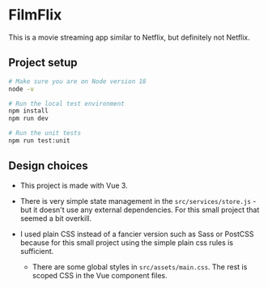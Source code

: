 # FilmFlix

This is a movie streaming app similar to Netflix, but definitely not Netflix.




## Project setup
```sh
# Make sure you are on Node version 18
node -v

# Run the local test environment
npm install
npm run dev

# Run the unit tests
npm run test:unit
```

## Design choices

- This project is made with Vue 3.

- There is very simple state management in the `src/services/store.js` - but it doesn't use any external dependencies. For this small project that seemed a bit overkill.

- I used plain CSS instead of a fancier version such as Sass or PostCSS because for this small project using the simple plain css rules is sufficient.
    - There are some global styles in `src/assets/main.css`. The rest is scoped CSS in the Vue component files.


